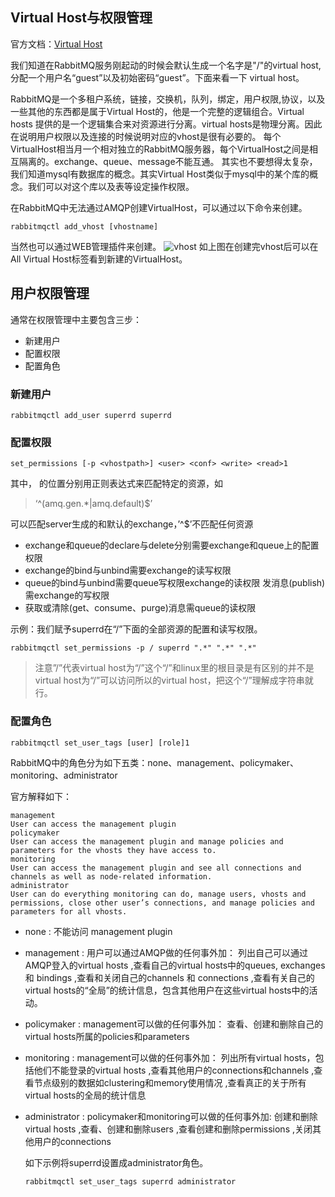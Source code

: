 ## Virtual Host与权限管理

官方文档：[Virtual Host](https://www.rabbitmq.com/vhosts.html)

我们知道在RabbitMQ服务刚起动的时候会默认生成一个名字是"/"的virtual host,分配一个用户名“guest”以及初始密码“guest”。下面来看一下	virtual host。

RabbitMQ是一个多租户系统，链接，交换机，队列，绑定，用户权限,协议，以及一些其他的东西都是属于Virtual Host的，他是一个完整的逻辑组合。Virtual hosts
提供的是一个逻辑集合来对资源进行分离。virtual hosts是物理分离。因此在说明用户权限以及连接的时候说明对应的vhost是很有必要的。
每个VirtualHost相当月一个相对独立的RabbitMQ服务器，每个VirtualHost之间是相互隔离的。exchange、queue、message不能互通。
其实也不要想得太复杂，我们知道mysql有数据库的概念。其实Virtual Host类似于mysql中的某个库的概念。我们可以对这个库以及表等设定操作权限。

在RabbitMQ中无法通过AMQP创建VirtualHost，可以通过以下命令来创建。
```
rabbitmqctl add_vhost [vhostname]
```
当然也可以通过WEB管理插件来创建。 
![vhost](https://github.com/weifansym/workDoc/blob/master/images/rabbitmq/vhost.png)
如上图在创建完vhost后可以在All Virtual Host标签看到新建的VirtualHost。

## 用户权限管理
通常在权限管理中主要包含三步：
* 新建用户
* 配置权限
* 配置角色
### 新建用户

```
rabbitmqctl add_user superrd superrd
```

### 配置权限

```
set_permissions [-p <vhostpath>] <user> <conf> <write> <read>1
```

其中， 的位置分别用正则表达式来匹配特定的资源，如

> ‘^(amq.gen.*|amq.default)$’

可以匹配server生成的和默认的exchange，’^$’不匹配任何资源

* exchange和queue的declare与delete分别需要exchange和queue上的配置权限
* exchange的bind与unbind需要exchange的读写权限
* queue的bind与unbind需要queue写权限exchange的读权限 发消息(publish)需exchange的写权限
* 获取或清除(get、consume、purge)消息需queue的读权限

示例：我们赋予superrd在“/”下面的全部资源的配置和读写权限。

```
rabbitmqctl set_permissions -p / superrd ".*" ".*" ".*"
```

> 注意”/”代表virtual host为“/”这个“/”和linux里的根目录是有区别的并不是virtual host为“/”可以访问所以的virtual host，把这个“/”理解成字符串就行。

  ### 配置角色

```
rabbitmqctl set_user_tags [user] [role]1
```

RabbitMQ中的角色分为如下五类：none、management、policymaker、monitoring、administrator

官方解释如下：

```
management 
User can access the management plugin 
policymaker 
User can access the management plugin and manage policies and parameters for the vhosts they have access to. 
monitoring 
User can access the management plugin and see all connections and channels as well as node-related information. 
administrator 
User can do everything monitoring can do, manage users, vhosts and permissions, close other user’s connections, and manage policies and parameters for all vhosts.
```

* none : 不能访问 management plugin

* management : 用户可以通过AMQP做的任何事外加： 列出自己可以通过AMQP登入的virtual hosts ,查看自己的virtual hosts中的queues, exchanges 和 bindings ,查看和关闭自己的channels 和 connections ,查看有关自己的virtual hosts的“全局”的统计信息，包含其他用户在这些virtual hosts中的活动。

* policymaker : management可以做的任何事外加： 查看、创建和删除自己的virtual hosts所属的policies和parameters

* monitoring : management可以做的任何事外加： 列出所有virtual hosts，包括他们不能登录的virtual hosts ,查看其他用户的connections和channels ,查看节点级别的数据如clustering和memory使用情况 ,查看真正的关于所有virtual hosts的全局的统计信息

* administrator : policymaker和monitoring可以做的任何事外加: 创建和删除virtual hosts ,查看、创建和删除users ,查看创建和删除permissions ,关闭其他用户的connections

  

  如下示例将superrd设置成administrator角色。

  ```
  rabbitmqctl set_user_tags superrd administrator
  ```
